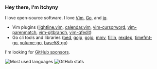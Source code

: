 ### Hey there, I'm itchyny

I love open-source software.
I love [Vim](https://www.vim.org/), [Go](https://golang.org), and [jq](https://stedolan.github.io/jq/).

- Vim plugins ([lightline.vim](https://github.com/itchyny/lightline.vim), [calendar.vim](https://github.com/itchyny/calendar.vim), [vim-cursorword](https://github.com/itchyny/vim-cursorword), [vim-parenmatch](https://github.com/itchyny/vim-parenmatch), [vim-gitbranch](https://github.com/itchyny/vim-gitbranch), [vim-qfedit](https://github.com/itchyny/vim-qfedit))
- Go cli tools and libraries ([bed](https://github.com/itchyny/bed), [gojq](https://github.com/itchyny/gojq), [gojo](https://github.com/itchyny/gojo), [mmv](https://github.com/itchyny/mmv), [fillin](https://github.com/itchyny/fillin), [rexdep](https://github.com/itchyny/rexdep), [timefmt-go](https://github.com/itchyny/timefmt-go), [volume-go](https://github.com/itchyny/volume-go), [base58-go](https://github.com/itchyny/base58-go))

I'm looking for [GitHub sponsors](https://github.com/sponsors/itchyny).

![Most used languages](https://github-readme-stats.vercel.app/api/top-langs/?username=itchyny&show_icons=true&icon_color=805AD5&text_color=808080&bg_color=ffffff00&hide_title=true&include_all_commits=true&count_private=true&hide_border=true&langs_count=6&layout=compact&cache_seconds=86400)
![GitHub stats](https://github-readme-stats.vercel.app/api?username=itchyny&show_icons=true&icon_color=805AD5&text_color=808080&bg_color=ffffff00&hide_title=true&include_all_commits=true&count_private=true&hide_border=true&cache_seconds=86400)
